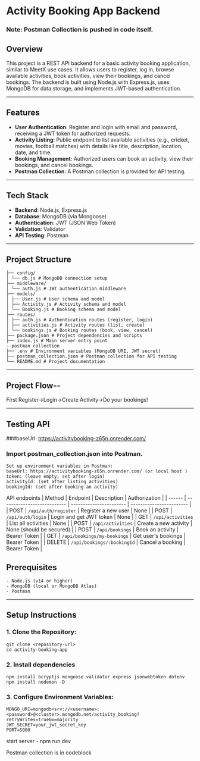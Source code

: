 # Activity Booking App Backend

### Note: Postman Collection is pushed in code itself.

## Overview

This project is a REST API backend for a basic activity booking application, similar to MeetX use cases. It allows users to register, log in, browse available activities, book activities, view their bookings, and cancel bookings. The backend is built using Node.js with Express.js, uses MongoDB for data storage, and implements JWT-based authentication.

---

## Features

- **User Authentication**: Register and login with email and password, receiving a JWT token for authorized requests.
- **Activity Listing**: Public endpoint to list available activities (e.g., cricket, movies, football matches) with details like title, description, location, date, and time.
- **Booking Management**: Authorized users can book an activity, view their bookings, and cancel bookings.
- **Postman Collection**: A Postman collection is provided for API testing.

---

## Tech Stack

- **Backend**: Node.js, Express.js  
- **Database**: MongoDB (via Mongoose)  
- **Authentication**: JWT (JSON Web Token)
- **Validation**: Validator 
- **API Testing**: Postman

---

## Project Structure

    ├── config/
    │ └── db.js # MongoDB connection setup
    ├── middleware/
    │ └── auth.js # JWT authentication middleware
    ├── models/
    │ ├── User.js # User schema and model
    │ ├── Activity.js # Activity schema and model
    │ └── Booking.js # Booking schema and model
    ├── routes/
    │ ├── auth.js # Authentication routes (register, login)
    │ ├── activities.js # Activity routes (list, create)
    │ └── bookings.js # Booking routes (book, view, cancel)
    ├── package.json # Project dependencies and scripts
    ├── index.js # Main server entry point
    --postman collection
    ├── .env # Environment variables (MongoDB URI, JWT secret)
    ├── postman_collection.json # Postman collection for API testing
    └── README.md # Project documentation
 

---

## Project Flow--

First Register->Login->Create Activity->Do your bookings!


---

## Testing API

###baseUrl: https://activitybooking-z65n.onrender.com/


### Import postman_collection.json into Postman.
    Set up environment variables in Postman:
    baseUrl: https://activitybooking-z65n.onrender.com/ (or local host )
    token: (leave empty, set after login)
    activityId: (set after listing activities)
    bookingId: (set after booking an activity)

API endpoints
| Method | Endpoint                    | Description             | Authorization            |
| ------ | --------------------------- | ----------------------- | ------------------------ |
| POST   | `/api/auth/register`        | Register a new user     | None                     |
| POST   | `/api/auth/login`           | Login and get JWT token | None                     |
| GET    | `/api/activities`           | List all activities     | None                     |
| POST   | `/api/activities`           | Create a new activity   | None (should be secured) |
| POST   | `/api/bookings`             | Book an activity        | Bearer Token             |
| GET    | `/api/bookings/my-bookings` | Get user's bookings     | Bearer Token             |
| DELETE | `/api/bookings/:bookingId`  | Cancel a booking        | Bearer Token             |



## Prerequisites
    - Node.js (v14 or higher)
    - MongoDB (local or MongoDB Atlas)
    - Postman

---

## Setup Instructions

### 1. Clone the Repository:

    git clone <repository-url>
    cd activity-booking-app

### 2. Install dependencies

    npm install bcryptjs mongoose validator express jsonwebtoken dotenv
    npm install nodemon -D

### 3. Configure Environment Variables:

    MONGO_URI=mongodb+srv://<username>:<password>@<cluster>.mongodb.net/activity_booking?retryWrites=true&w=majority
    JWT_SECRET=your_jwt_secret_key
    PORT=5000

start server - npm run dev

Postman collection is in codeblock









